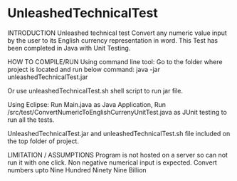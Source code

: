 # UnleashedTechnicalTest

INTRODUCTION
Unleashed technical test Convert any numeric value input by the user to its English currency representation in word.
This Test has been completed in Java with Unit Testing.

HOW TO COMPILE/RUN
Using command line tool: Go to the folder where project is located and run below command:
java -jar unleashedTechnicalTest.jar

Or use unleashedTechnicalTest.sh shell script to run jar file.

Using Eclipse: Run Main.java as Java Application, Run /src/test/ConvertNumericToEnglishCurrenyUnitTest.java as JUnit testing to run all the tests.

UnleashedTechnicalTest.jar and unleashedTechnicalTest.sh file included on the top folder of project.

LIMITATION / ASSUMPTIONS
Program is not hosted on a server so can not run it with one click.
Non negative numerical input is expected.
Convert numbers upto Nine Hundred Ninety Nine Billion
